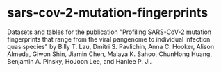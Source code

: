 # sars-cov-2-mutation-fingerprints

Datasets and tables for the publication "Profiling SARS-CoV-2 mutation fingerprints that range from the viral pangenome to individual infection quasispecies" by Billy T. Lau, Dmitri S. Pavlichin, Anna C. Hooker, Alison Almeda, Giwon Shin, Jiamin Chen, Malaya K. Sahoo, ChunHong Huang, Benjamin A. Pinsky, HoJoon Lee, and Hanlee P. Ji.
